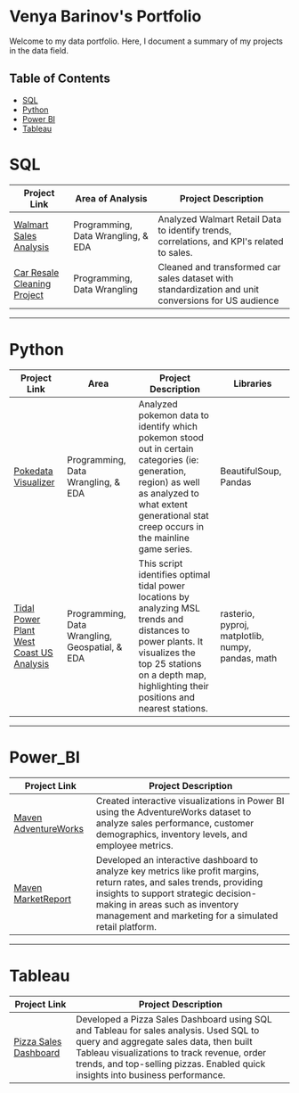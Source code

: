 # Venya Barinov's Portfolio

Welcome to my data portfolio. Here, I document a summary of my projects in the data field.

## Table of Contents
- [SQL](#sql)
- [Python](#python)
- [Power BI](#Power_BI)
- [Tableau](#Tableau)

# SQL
| Project Link | Area of Analysis | Project Description |
|---|---|---|
| [Walmart Sales Analysis](https://github.com/vbarinov001/Walmart_Sales_Analysis) | Programming, Data Wrangling, & EDA | Analyzed Walmart Retail Data to identify trends, correlations, and KPI's related to sales. |
| [Car Resale Cleaning Project](https://github.com/vbarinov001/Car_Resale_Dataset_Cleaning_Project) | Programming, Data Wrangling | Cleaned and transformed car sales dataset with standardization and unit conversions for US audience |

***

# Python

| Project Link | Area | Project Description | Libraries |
|---|---|---|---|
| [Pokedata Visualizer](https://github.com/vbarinov001/Pokedata-Visualizer/tree/main) | Programming, Data Wrangling, & EDA | Analyzed pokemon data to identify which pokemon stood out in certain categories (ie: generation, region) as well as analyzed to what extent generational stat creep occurs in the mainline game series. | BeautifulSoup, Pandas |
| [Tidal Power Plant West Coast US Analysis](https://github.com/vbarinov001/Tidal_Power_Plant_Location_Project) | Programming, Data Wrangling, Geospatial, & EDA | This script identifies optimal tidal power locations by analyzing MSL trends and distances to power plants. It visualizes the top 25 stations on a depth map, highlighting their positions and nearest stations. | rasterio, pyproj, matplotlib, numpy, pandas, math |
***

# Power_BI

| Project Link | Project Description |
|---|---|
| [Maven AdventureWorks](https://github.com/vbarinov001/Maven-Adventure-Works) | Created interactive visualizations in Power BI using the AdventureWorks dataset to analyze sales performance, customer demographics, inventory levels, and employee metrics. |
| [Maven MarketReport](https://github.com/vbarinov001/Maven-Market-Report) |  Developed an interactive dashboard to analyze key metrics like profit margins, return rates, and sales trends, providing insights to support strategic decision-making in areas such as inventory management and marketing for a simulated retail platform. |

***

# Tableau

| Project Link | Project Description | 
|---|---|
| [Pizza Sales Dashboard](https://github.com/vbarinov001/Pizza-Sales-Dashboard) | Developed a Pizza Sales Dashboard using SQL and Tableau for sales analysis. Used SQL to query and aggregate sales data, then built Tableau visualizations to track revenue, order trends, and top-selling pizzas. Enabled quick insights into business performance. |
